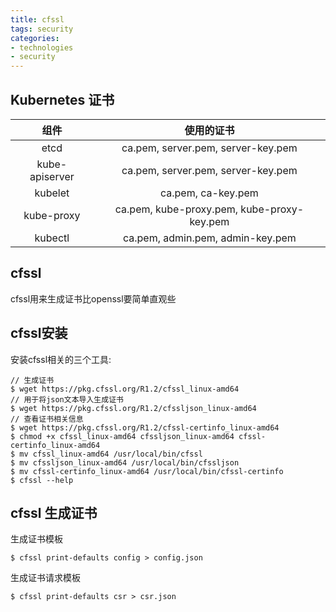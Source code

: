 ```yaml
---
title: cfssl
tags: security
categories:
- technologies
- security
---
```


## Kubernetes 证书

| 组件 | 使用的证书 |
| :------: | :------: |
| etcd | ca.pem, server.pem, server-key.pem |
| kube-apiserver | ca.pem, server.pem, server-key.pem |
| kubelet | ca.pem, ca-key.pem |
| kube-proxy | ca.pem, kube-proxy.pem, kube-proxy-key.pem |
| kubectl | ca.pem, admin.pem, admin-key.pem |

## cfssl

cfssl用来生成证书比openssl要简单直观些


## cfssl安装
安装cfssl相关的三个工具: 

	// 生成证书
	$ wget https://pkg.cfssl.org/R1.2/cfssl_linux-amd64
	// 用于将json文本导入生成证书
	$ wget https://pkg.cfssl.org/R1.2/cfssljson_linux-amd64
	// 查看证书相关信息
	$ wget https://pkg.cfssl.org/R1.2/cfssl-certinfo_linux-amd64
	$ chmod +x cfssl_linux-amd64 cfssljson_linux-amd64 cfssl-certinfo_linux-amd64
	$ mv cfssl_linux-amd64 /usr/local/bin/cfssl
	$ mv cfssljson_linux-amd64 /usr/local/bin/cfssljson
	$ mv cfssl-certinfo_linux-amd64 /usr/local/bin/cfssl-certinfo
	$ cfssl --help

## cfssl 生成证书
生成证书模板

	$ cfssl print-defaults config > config.json
生成证书请求模板

	$ cfssl print-defaults csr > csr.json






